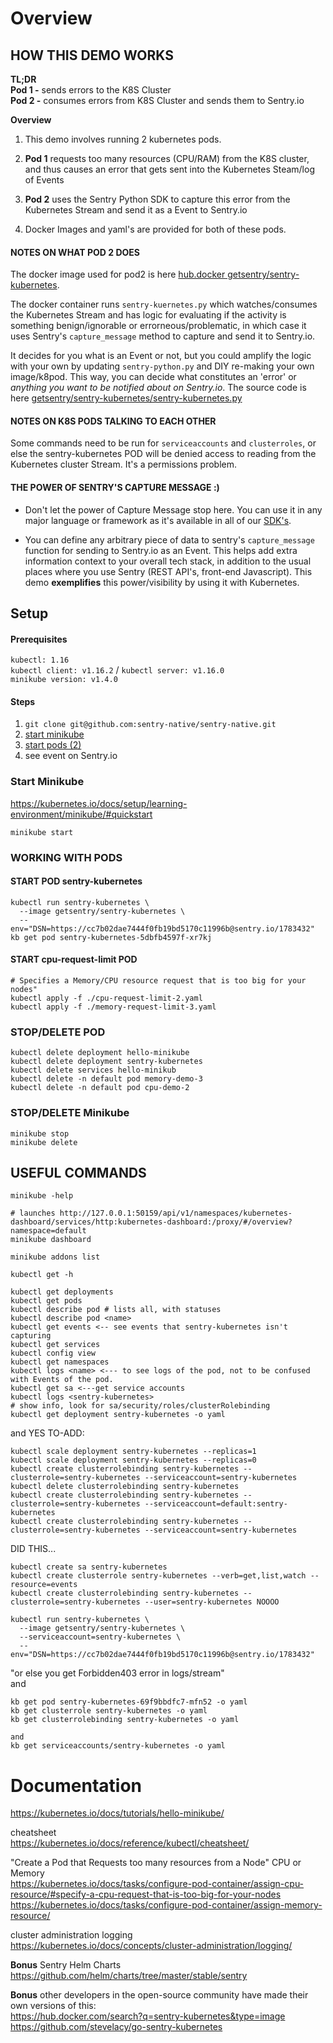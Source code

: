 # Overview
## HOW THIS DEMO WORKS
**TL;DR**  
**Pod 1 -** sends errors to the K8S Cluster  
**Pod 2 -** consumes errors from K8S Cluster and sends them to Sentry.io

**Overview**
1. This demo involves running 2 kubernetes pods.  

2. **Pod 1** requests too many resources (CPU/RAM) from the K8S cluster, and thus causes an error that gets sent into the Kubernetes Steam/log of Events

3. **Pod 2** uses the Sentry Python SDK to capture this error from the Kubernetes Stream and send it as a Event to Sentry.io

4. Docker Images and yaml's are provided for both of these pods.

#### NOTES ON WHAT POD 2 DOES
The docker image used for pod2 is here [hub.docker getsentry/sentry-kubernetes](https://hub.docker.com/r/getsentry/sentry-kubernetes).

The docker container runs `sentry-kuernetes.py` which watches/consumes the Kubernetes Stream and has logic for evaluating if the activity is something benign/ignorable or errorneous/problematic, in which case it uses Sentry's `capture_message` method to capture and send it to Sentry.io.

It decides for you what is an Event or not, but you could amplify the logic with your own by updating `sentry-python.py` and DIY re-making your own image/k8pod. This way, you can decide what constitutes an 'error' or *anything you want to be notified about on Sentry.io*. The source code is here [getsentry/sentry-kubernetes/sentry-kubernetes.py](https://github.com/getsentry/sentry-kubernetes/blob/master/sentry-kubernetes.py)

#### NOTES ON K8S PODS TALKING TO EACH OTHER
Some commands need to be run for `serviceaccounts` and `clusterroles`, or else the sentry-kubernetes POD will be denied access to reading from the Kubernetes cluster Stream. It's a permissions problem.

#### THE POWER OF SENTRY'S CAPTURE MESSAGE :)

- Don't let the power of Capture Message stop here. You can use it in any major language or framework as it's available in all of our [SDK's](http://sentry.io/platforms). 

- You can define any arbitrary piece of data to sentry's `capture_message` function for sending to Sentry.io as an Event. This helps add extra information context to your overall tech stack, in addition to the usual places where you use Sentry (REST API's, front-end Javascript). This demo **exemplifies** this power/visibility by using it with Kubernetes.


## Setup
#### Prerequisites
`kubectl: 1.16`  
`kubectl client: v1.16.2` / `kubectl server: v1.16.0`  
`minikube version: v1.4.0`


#### Steps
1. `git clone git@github.com:sentry-native/sentry-native.git`
2. [start minikube](#start-minikube)
3. [start pods (2)](#START-POD-sentry-kubernetes)
4. see event on Sentry.io

### Start Minikube
https://kubernetes.io/docs/setup/learning-environment/minikube/#quickstart  
```
minikube start
```

### WORKING WITH PODS

#### START POD sentry-kubernetes
```
kubectl run sentry-kubernetes \
  --image getsentry/sentry-kubernetes \
  --env="DSN=https://cc7b02dae7444f0fb19bd5170c11996b@sentry.io/1783432"
kb get pod sentry-kubernetes-5dbfb4597f-xr7kj
```
#### START cpu-request-limit POD
```
# Specifies a Memory/CPU resource request that is too big for your nodes"  
kubectl apply -f ./cpu-request-limit-2.yaml
kubectl apply -f ./memory-request-limit-3.yaml
```

### STOP/DELETE POD
```
kubectl delete deployment hello-minikube
kubectl delete deployment sentry-kubernetes
kubectl delete services hello-minikub
kubectl delete -n default pod memory-demo-3
kubectl delete -n default pod cpu-demo-2
```

### STOP/DELETE Minikube
```
minikube stop
minikube delete
```

## USEFUL COMMANDS
`minikube -help`
```
# launches http://127.0.0.1:50159/api/v1/namespaces/kubernetes-dashboard/services/http:kubernetes-dashboard:/proxy/#/overview?namespace=default
minikube dashboard

minikube addons list
```
`kubectl get -h`
```
kubectl get deployments
kubectl get pods
kubectl describe pod # lists all, with statuses
kubectl describe pod <name>
kubectl get events <-- see events that sentry-kubernetes isn't capturing
kubectl get services
kubectl config view
kubectl get namespaces
kubectl logs <name> <--- to see logs of the pod, not to be confused with Events of the pod.
kubectl get sa <---get service accounts
kubectl logs <sentry-kubernetes>
# show info, look for sa/security/roles/clusterRolebinding
kubectl get deployment sentry-kubernetes -o yaml  
```
and
YES TO-ADD:  
```
kubectl scale deployment sentry-kubernetes --replicas=1
kubectl scale deployment sentry-kubernetes --replicas=0
kubectl create clusterrolebinding sentry-kubernetes --clusterrole=sentry-kubernetes --serviceaccount=sentry-kubernetes
kubectl delete clusterrolebinding sentry-kubernetes
kubectl create clusterrolebinding sentry-kubernetes --clusterrole=sentry-kubernetes --serviceaccount=default:sentry-kubernetes
kubectl create clusterrolebinding sentry-kubernetes --clusterrole=sentry-kubernetes --serviceaccount=sentry-kubernetes
```

DID THIS...
```
kubectl create sa sentry-kubernetes
kubectl create clusterrole sentry-kubernetes --verb=get,list,watch --resource=events
kubectl create clusterrolebinding sentry-kubernetes --clusterrole=sentry-kubernetes --user=sentry-kubernetes NOOOO

kubectl run sentry-kubernetes \
  --image getsentry/sentry-kubernetes \
  --serviceaccount=sentry-kubernetes \
  --env="DSN=https://cc7b02dae7444f0fb19bd5170c11996b@sentry.io/1783432"
```

"or else you get Forbidden403 error in logs/stream"  
and
```
kb get pod sentry-kubernetes-69f9bbdfc7-mfn52 -o yaml
kb get clusterrole sentry-kubernetes -o yaml
kb get clusterrolebinding sentry-kubernetes -o yaml

and
kb get serviceaccounts/sentry-kubernetes -o yaml
```


# Documentation 
https://kubernetes.io/docs/tutorials/hello-minikube/  

cheatsheet  
https://kubernetes.io/docs/reference/kubectl/cheatsheet/  

"Create a Pod that Requests too many resources from a Node" CPU or Memory  
https://kubernetes.io/docs/tasks/configure-pod-container/assign-cpu-resource/#specify-a-cpu-request-that-is-too-big-for-your-nodes  
https://kubernetes.io/docs/tasks/configure-pod-container/assign-memory-resource/  

cluster administration logging  
https://kubernetes.io/docs/concepts/cluster-administration/logging/  

**Bonus** Sentry Helm Charts  
https://github.com/helm/charts/tree/master/stable/sentry  

**Bonus** other developers in the open-source community have made their own versions of this:  
https://hub.docker.com/search?q=sentry-kubernetes&type=image  
https://github.com/stevelacy/go-sentry-kubernetes  
